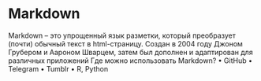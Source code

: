 # Markdown
Markdown – это упрощенный язык разметки, который преобразует (почти) обычный текст в html-страницу. Создан в 2004 году Джоном Грубером и Аароном Шварцем, затем был дополнен и адаптирован для различных приложений
Где можно использовать Markdown?
•	GitHub
•	Telegram
•	Tumblr
•	R, Python 
